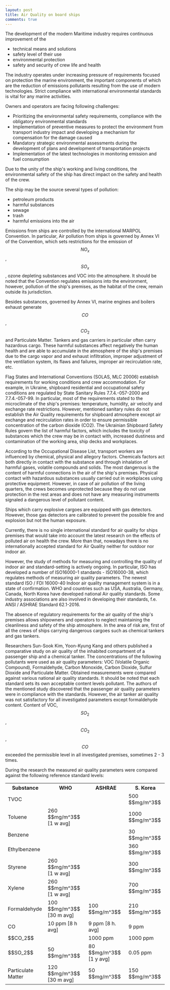```yaml
---
layout: post
title: Air Quality on board ships
comments: true
---
```

The development of the modern Maritime industry requires continuous improvement of the

- technical means and solutions
- safety level of their use
- environmental protection
- safety and security of crew life and health

The industry operates under increasing pressure of requirements focused on protection the marine environment, the important components of which are the reduction of emissions pollutants resulting from the use of modern technologies. Strict compliance with international environmental standards is vital for any marine activities.

Owners and operators are facing following challenges:

- Prioritizing the environmental safety requirements, compliance with the obligatory environmental standards
- Implementation of preventive measures to protect the environment from transport industry impact and developing a mechanism for compensation for the damage caused
- Mandatory strategic environmental assessments during the development of plans and development of transportation projects
- Implementation of the latest technologies in monitoring emission and fuel consumption

Due to the unity of the ship's working and living conditions, the environmental safety of the ship has direct impact on the safety and health of the crew.

The ship may be the source several types of pollution:

- petroleum products
- harmful substances
- sewage
- trash
- harmful emissions into the air

Emissions from ships are controlled by the international MARPOL Convention. In particular, Air pollution from ships is governed by Annex VI of the Convention, which sets restrictions for the emission of $$NO_x$$, $$SO_x$$, ozone depleting substances and VOC into the atmosphere. It should be noted that the Convention regulates emissions into the environment, however, pollution of the ship's premises, as the habitat of the crew, remain outside its jurisdiction.

Besides substances, governed by Annex VI, marine engines and boilers exhaust generate $$CO$$, $$CO_2$$ and Particulate Matter. Tankers and gas carriers in particular often carry hazardous cargo. These harmful substances affect negatively the human health and are able to accumulate in the atmosphere of the ship's premises due to the cargo vapor and and exhaust infiltration, improper adjustment of the ventilation system, its flaws and failures, improper air recirculation rate, etc.

Flag States and International Conventions (SOLAS, MLC 20006) establish requirements for working conditions and crew accommodation. For example, in Ukraine, shipboard residential and occupational safety conditions are regulated by State Sanitary Rules 7.7.4.-057-2000 and 7.7.4.-057-99. In particular, most of the requirements stated to the microclimate of the ship's premises: temperature, humidity, air velocity and exchange rate restrictions. However, mentioned sanitary rules do not establish the Air Quality requirements for shipboard atmosphere except air exchange and recirculation rates in order to ensure permissible concentration of the carbon dioxide (CO2). The Ukrainian Shipboard Safety Rules govern the list of harmful factors, which includes the toxicity of substances which the crew may be in contact with, increased dustiness and contamination of the working area, ship decks and workplaces. 

According to the Occupational Disease List, transport workers are influenced by chemical, physical and allegory factors. Chemicals factors act both directly in contact with the substance and through inhalation of harmful
gases, volatile compounds and solids. The most dangerous is the content of harmful connections in the air of the ship's premises. Physical contact with hazardous substances usually carried out in workplaces using protective equipment. However, in case of air pollution of the living quarters, the crews becomes unprotected because they do not use protection in the rest areas and does not have any measuring instruments signaled a dangerous level of pollutant content.

Ships which carry explosive cargoes are equipped with gas detectors. However, those gas detectors are calibrated to prevent the possible fire and explosion but not the human exposure.

Currently, there is no single international standard for air quality for ships premises that would take into account the latest research on the effects of polluted air on health the crew. More than that, nowadays there is no
internationally accepted standard for Air Quality neither for outdoor nor indoor air.

However, the study of methods for measuring and controlling the quality of indoor air and standard-setting is actively ongoing. In particular, ISO has developed a number of ISO16000-1 standards - ISO16000-38, which regulates methods of measuring air quality parameters. The newest standard ISO / FDI 16000-40 Indoor air quality management system is in a state of confirmation. WHO and countries such as USA, Australia, Germany, Canada, North Korea have developed national Air quality standards. Some industry associations are also involved in developing their standards, f.e. ANSI / ASHRAE Standard 62.1-2016.

The absence of regulatory requirements for the air quality of the ship's premises allows shipowners and operators to neglect maintaining the cleanliness and safety of the ship atmosphere. In the area of ​​risk are, first of all the crews of ships carrying dangerous cargoes such as chemical tankers and gas tankers.

Researchers Sun-Sook Kim, Yoon-Kyung Kang and others published a comparative study on air quality of the inhabited compartment of a passenger ship and a chemical tanker. The concentrations of the following pollutants were used as air quality parameters: VOC (Volatile Organic Compound), Formaldehyde, Carbon Monoxide, Carbon Dioxide, Sulfur Dioxide and Particulate Matter. Obtained measurements were compared against various national air quality standards.
It should be noted that each standard sets its own acceptable content levels pollutant. The authors of the mentioned study discovered that the passenger air quality parameters were in compliance with the standards. However, the air tanker air quality was not satisfactory for all investigated parameters except formaldehyde content. Content of VOC, $$SO_2$$, $$CO_2$$, $$CO$$ exceeded the permissible level in all investigated premises, sometimes 2 - 3 times.

During the research the measured air quality parameters were compared against the following reference standard levels:

<table>
<tr><th>Substance</th>      <th>WHO</th>                        <th>ASHRAE</th>          <th>S. Korea</th></tr>
<tr><td>TVOC    </td>       <td></td>                           <td></td>                <td>500 $$mg/m^3$$</td></tr>
<tr><td>Toluene </td>       <td>260 $$mg/m^3$$ [1 w avg]</td>  <td></td>                <td>1000 $$mg/m^3$$</td></tr>
<tr><td>Benzene </td>       <td></td>                           <td></td>                <td>30 $$mg/m^3$$</td></tr>
<tr><td>Ethylbenzene </td>  <td></td>                           <td></td>                <td>360 $$mg/m^3$$</td></tr>
<tr><td>Styrene </td>       <td>260 $$mg/m^3$$ [1 w avg]</td>  <td></td>                <td>300 $$mg/m^3$$</td></tr>
<tr><td>Xylene </td>        <td>260 $$mg/m^3$$ [1 w avg]</td>  <td></td>                <td>700 $$mg/m^3$$</td></tr>
<tr><td>Formaldehyde</td>   <td>100 $$mg/m^3$$ [30 m avg]</td> <td>100 $$mg/m^3$$</td>  <td>210 $$mg/m^3$$</td></tr>
<tr><td>CO</td>             <td>10 ppm [8 h avg]</td>          <td>9 ppm [8 h. avg]</td><td>9 ppm </td></tr>
<tr><td>$$CO_2$$</td>       <td></td>                           <td>1000 ppm</td>        <td>1000 ppm </td></tr>
<tr><td>$$SO_2$$</td>       <td>50 $$mg/m^3$$</td>              <td>80 $$mg/m^3$$ [1 y avg]</td><td>0.05 ppm </td></tr>
<tr><td>Particulate Matter</td> <td>120 $$mg/m^3$$ [30 m avg]</td><td>50 $$mg/m^3$$ </td><td>150 $$mg/m^3$$  </td></tr>
</table>
